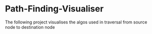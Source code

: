 # Path-Finding-Visualiser
The following project visualises the algos used in traversal from source node to destination node
